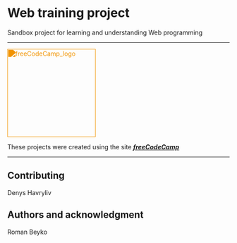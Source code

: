 # Web training project

Sandbox project for learning and understanding Web programming 
___________

<img src="https://cdn.freecodecamp.org/platform/universal/fcc_primary.svg" alt="freeСodeСamp_logo" width="200" style="filter:invert(.5) sepia(1) saturate(5) hue-rotate(0deg)" />

These projects were created using the site ***[freeСodeСamp](https://www.freecodecamp.org/learn/)***

___________

## **Contributing**
Denys Havryliv
## **Authors and acknowledgment**
Roman Beyko

